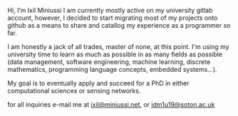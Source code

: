 Hi, I’m Ixil Miniussi
I am currently mostly active on my university gitlab account, however, I decided to start migrating most of my
projects onto github as a means to share and catallog my experience as a programmer so far.

I am honestly a jack of all trades, master of none, at this point. I'm using my university time to learn as much as
possible in as many fields as possible (data management, software engineering, machine learning, discrete mathematics,
programming language concepts, embedded systems...). 

My goal is to eventually apply and succeed for a PhD in either computational sciences or sensing networks.

for all inquiries e-mail me at ixil@miniussi.net, or idm1u19@soton.ac.uk
